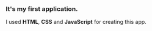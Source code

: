 ### It's my first application.

I used **HTML**, **CSS** and **JavaScript** for creating this app. 


